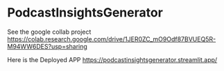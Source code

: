 # PodcastInsightsGenerator
See the google collab project
https://colab.research.google.com/drive/1JER0ZC_mO9Odf87BVUEQ5R-M94WW6DES?usp=sharing

Here is the Deployed APP
https://podcastinsightsgenerator.streamlit.app/
